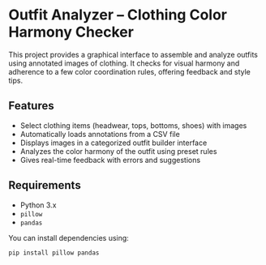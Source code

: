 # Outfit Analyzer – Clothing Color Harmony Checker

This project provides a graphical interface to assemble and analyze outfits using annotated images of clothing. It checks for visual harmony and adherence to a few color coordination rules, offering feedback and style tips.

## Features

- Select clothing items (headwear, tops, bottoms, shoes) with images
- Automatically loads annotations from a CSV file
- Displays images in a categorized outfit builder interface
- Analyzes the color harmony of the outfit using preset rules
- Gives real-time feedback with errors and suggestions

## Requirements

- Python 3.x
- `pillow`
- `pandas`

You can install dependencies using:

```bash
pip install pillow pandas

